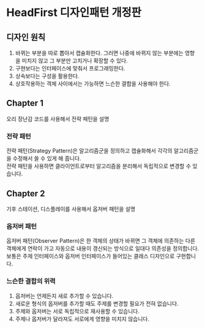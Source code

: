 # HeadFirst 디자인패턴 개정판

## 디자인 원칙
1. 바뀌는 부분을 따로 뽑아서 캡슐화한다. 그러면 나중에 바뀌지 않는 부분에는 영향을 미치지 않고 그 부분만 고치거나 확장할 수 있다.
2. 구현보다는 인터페이스에 맞춰서 프로그래밍한다.
3. 상속보다는 구성을 활용한다.
4. 상호작용하는 객체 사이에서는 가능하면 느슨한 결합을 사용해야 한다.

## Chapter 1
오리 장난감 코드를 사용해서 전략 패턴을 설명

### 전략 패턴
전략 패턴(Strategy Pattern)은 알고리즘군을 정의하고 캡슐화해서 각각의 알고리즘군을 수정해서 쓸 수 있게 해 줍니다.   
전략 패턴을 사용하면 클라이언트로부터 알고리즘을 분리해서 독립적으로 변경할 수 있습니다.

## Chapter 2
기후 스테이션, 디스플레이를 사용해서 옵저버 패턴을 설명

### 옵저버 패턴
옵저버 패턴(Observer Pattern)은 한 객체의 상태가 바뀌면 그 객체에 의존하는 다른 객체에게 연락이 가고 자동으로 내용이 갱신되는 방식으로 일대다 의존성을 정의합니다.   
보통은 주제 인터페이스와 옵저버 인터페이스가 들어있는 클래스 디자인으로 구현합니다.

### 느슨한 결합의 위력
1. 옵저버는 언제든지 새로 추가할 수 있습니다.
2. 새로운 형식의 옵저버를 추가할 때도 주제를 변경할 필요가 전혀 없습니다.
3. 주제와 옵저버는 서로 독립적으로 재사용할 수 있습니다.
4. 주제나 옵저버가 달라져도 서로에게 영향을 미치지 않습니다.